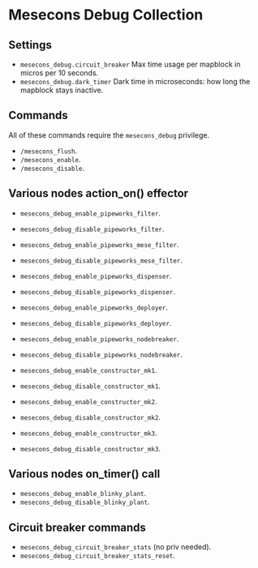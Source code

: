 # Mesecons Debug Collection

## Settings

* `mesecons_debug.circuit_breaker` Max time usage per mapblock in micros per 10 seconds.
* `mesecons_debug.dark_timer` Dark time in microseconds: how long the mapblock stays inactive.

## Commands

All of these commands require the `mesecons_debug` privilege.

* `/mesecons_flush`.
* `/mesecons_enable`.
* `/mesecons_disable`.

## Various nodes action_on() effector

* `mesecons_debug_enable_pipeworks_filter`.
* `mesecons_debug_disable_pipeworks_filter`.

* `mesecons_debug_enable_pipeworks_mese_filter`.
* `mesecons_debug_disable_pipeworks_mese_filter`.

* `mesecons_debug_enable_pipeworks_dispenser`.
* `mesecons_debug_disable_pipeworks_dispenser`.

* `mesecons_debug_enable_pipeworks_deployer`.
* `mesecons_debug_disable_pipeworks_deployer`.

* `mesecons_debug_enable_pipeworks_nodebreaker`.
* `mesecons_debug_disable_pipeworks_nodebreaker`.

* `mesecons_debug_enable_constructor_mk1`.
* `mesecons_debug_disable_constructor_mk1`.

* `mesecons_debug_enable_constructor_mk2`.
* `mesecons_debug_disable_constructor_mk2`.

* `mesecons_debug_enable_constructor_mk3`.
* `mesecons_debug_disable_constructor_mk3`.

## Various nodes on_timer() call

* `mesecons_debug_enable_blinky_plant`.
* `mesecons_debug_disable_blinky_plant`.

## Circuit breaker commands

* `mesecons_debug_circuit_breaker_stats` (no priv needed).
* `mesecons_debug_circuit_breaker_stats_reset`.
